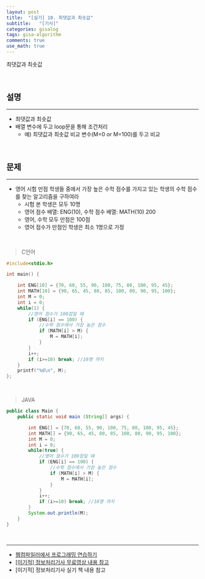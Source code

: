 ```yaml
---
layout: post
title:  "[실기] 10. 최댓값과 최솟값"
subtitle:   "[기사]"
categories: gisalog
tags: gisa-algorithm
comments: true
use_math: true
---
```


최댓값과 최솟값

<br>


## 설명
---

- 최댓값과 최솟값
- 배열 변수에 두고 loop문을 통해 조건처리
	+ 예) 최댓값과 최솟값 비교 변수(M=0 or M=100)를 두고 비교

<br>


## 문제
---

- 영어 시험 만점 학생들 중에서 가장 높은 수학 점수를 가지고 있는 학생의 수학 점수를 찾는 알고리즘을 구하여라
	+ 시험 본 학생은 모두 10명
	+ 영어 점수 배열: ENG(10), 수학 점수 배열: MATH(10)
200
	+ 영어, 수학 모두 만점은 100점
	+ 영어 점수가 만점인 학생은 최소 1명으로 가정

<br>


> C언어

```c
#include<stdio.h>

int main() {

	int ENG[10] = {70, 60, 55, 90, 100, 75, 80, 100, 95, 45};
	int MATH[10] = {90, 65, 45, 80, 85, 100, 80, 90, 95, 100};
	int M = 0;
	int i = 0;
	while(1) {
		//영어 점수가 100점일 때
		if (ENG[i] == 100) {
			//수학 점수에서 가장 높은 점수
			if (MATH[i] > M) {
				M = MATH[i];
			}
		}
		i++;
		if (i>=10) break; //10명 까지
	}
	printf("%d\n", M);
};
```

<br>

> JAVA

```java
public class Main {
	public static void main (String[] args) {

    	int ENG[] = {70, 60, 55, 90, 100, 75, 80, 100, 95, 45};
    	int MATH[] = {90, 65, 45, 80, 85, 100, 80, 90, 95, 100};
    	int M = 0;
    	int i = 0;
    	while(true) {
			//영어 점수가 100점일 때
    	    if (ENG[i] == 100) {
				//수학 점수에서 가장 높은 점수
    	        if (MATH[i] > M) {
    	            M = MATH[i];
    	        }
    	    }
    	    i++;
    	    if (i>=10) break; //10명 까지
    	}
    	System.out.println(M);
	}
}   
```

<br>


---
- [웹컴파일러에서 프로그래밍 연습하기](https://csacademy.com/workspace/)
- [[이기적] 정보처리기사 무료영상 내용 참고](https://www.youtube.com/watch?v=mCM5QNC3sZA&list=PL9GldHAGKAwWNwxxf0BBRnlq49lNKYBY4)
- [이기적] 정보처리기사 실기 책 내용 참고

